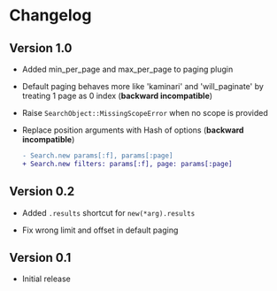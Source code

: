# Changelog

## Version 1.0

* Added min_per_page and max_per_page to paging plugin

* Default paging behaves more like 'kaminari' and 'will_paginate' by treating 1 page as 0 index (__backward incompatible__)

* Raise `SearchObject::MissingScopeError` when no scope is provided

* Replace position arguments with Hash of options (__backward incompatible__)

  ```diff
  - Search.new params[:f], params[:page]
  + Search.new filters: params[:f], page: params[:page]
  ```

## Version 0.2

* Added `.results` shortcut for `new(*arg).results`

* Fix wrong limit and offset in default paging

## Version 0.1

* Initial release
